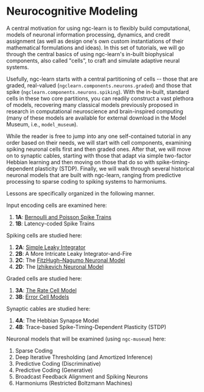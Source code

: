 # Neurocognitive Modeling

A central motivation for using ngc-learn is to flexibly build computational,
models of neuronal information processing, dynamics, and credit
assignment (as well as design one's own custom instantiations of their
mathematical formulations and ideas). In this set of tutorials, we will go
through the central basics of using ngc-learn's in-built biophysical components,
also called "cells", to craft and simulate adaptive neural systems.

Usefully, ngc-learn starts with a central partitioning of cells -- those that are
graded, real-valued (`ngclearn.components.neurons.graded`) and those that spike
(`ngclearn.components.neurons.spiking`). With the in-built, standard cells in
these two core partitions, you can readily construct a vast plethora of models,
recovering many classical models previously proposed in research in computational
neuroscience and brain-inspired computing (many of these models are available
for external download in the Model Museum, i.e., `model_museum`).

While the reader is free to jump into any one self-contained tutorial in any
order based on their needs, we will start with cell components, examining
spiking neuronal cells first and then graded ones. After that, we will move on
to synaptic cables, starting with those that adapt via simple two-factor Hebbian
learning and then moving on those that do so with spike-timing-dependent
plasticity (STDP).
Finally, we will walk through several historical neuronal models that
are built with ngc-learn, ranging from predictive processing to sparse coding to
spiking systems to harmoniums.

Lessons are specifically organized in the following manner.

Input encoding cells are examined here:
1. <b>1A</b>: [Bernoulli and Poisson Spike Trains](neurocog/input_cells.md)
2. <b>1B</b>: Latency-coded Spike Trains

Spiking cells are studied here:
1. <b>2A</b>: [Simple Leaky Integrator](neurocog/simple_leaky_integrator.md)
2. <b>2B</b>: A More Intricate Leaky Integrator-and-Fire
3. <b>2C</b>: The [FitzHugh–Nagumo Neuronal Model](neurocog/fitzhugh_nagumo_cell.md)
4. <b>2D</b>: The [Izhikevich Neuronal Model](neurocog/izhikevich_cell.md)

Graded cells are studied here:
1. <b>3A</b>: [The Rate Cell Model](neurocog/rate_cell.md)
2. <b>3B</b>: [Error Cell Models](neurocog/error_cell.md)

Synaptic cables are studied here:
1. <b>4A</b>: The Hebbian Synapse Model
2. <b>4B</b>: Trace-based Spike-Timing-Dependent Plasticity (STDP)

Neuronal models that will be examined (using `ngc-museum`) here:
1. Sparse Coding
2. Deep Iterative Thresholding (and Amortized Inference)
3. Predictive Coding (Discriminative)
4. Predictive Coding (Generative)
5. Broadcast Feedback Alignment and Spiking Neurons
6. Harmoniums (Restricted Boltzmann Machines)
